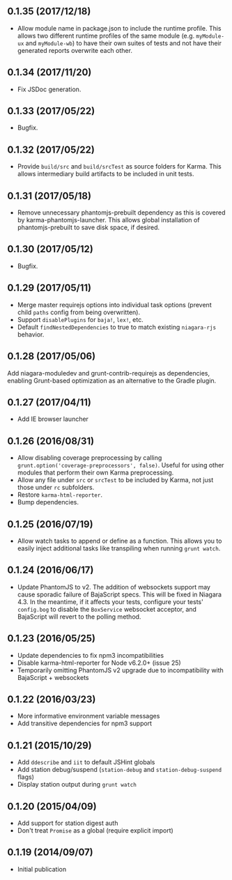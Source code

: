 <a name="0.1.35"></a>
## 0.1.35 (2017/12/18)

* Allow module name in package.json to include the runtime profile. This allows
two different runtime profiles of the same module (e.g. `myModule-ux` and
`myModule-wb`) to have their own suites of tests and not have their generated
reports overwrite each other.

<a name="0.1.34"></a>
## 0.1.34 (2017/11/20)

* Fix JSDoc generation.

<a name="0.1.33"></a>
## 0.1.33 (2017/05/22)

* Bugfix.

<a name="0.1.32"></a>
## 0.1.32 (2017/05/22)

* Provide `build/src` and `build/srcTest` as source folders for Karma. This
  allows intermediary build artifacts to be included in unit tests.

<a name="0.1.31"></a>
## 0.1.31 (2017/05/18)

* Remove unnecessary phantomjs-prebuilt dependency as this is covered by
  karma-phantomjs-launcher. This allows global installation of
  phantomjs-prebuilt to save disk space, if desired.

<a name="0.1.30"></a>
## 0.1.30 (2017/05/12)

* Bugfix.

<a name="0.1.29"></a>
## 0.1.29 (2017/05/11)

* Merge master requirejs options into individual task options (prevent child
`paths` config from being overwritten).
* Support `disablePlugins` for `baja!`, `lex!`, etc.
* Default `findNestedDependencies` to true to match existing `niagara-rjs`
behavior.

<a name="0.1.28"></a>
## 0.1.28 (2017/05/06)

Add niagara-moduledev and grunt-contrib-requirejs as dependencies, enabling
Grunt-based optimization as an alternative to the Gradle plugin.

<a name="0.1.27"></a>
## 0.1.27 (2017/04/11)

* Add IE browser launcher

<a name="0.1.26"></a>
## 0.1.26 (2016/08/31)

* Allow disabling coverage preprocessing by calling
`grunt.option('coverage-preprocessors', false)`. Useful for using other modules
that perform their own Karma preprocessing.
* Allow any file under `src` or `srcTest` to be included by Karma, not just
those under `rc` subfolders.
* Restore `karma-html-reporter`.
* Bump dependencies.


<a name="0.1.25"></a>
## 0.1.25 (2016/07/19)

* Allow watch tasks to append or define as a function. This allows you to easily
inject additional tasks like transpiling when running `grunt watch`.


<a name="0.1.24"></a>
## 0.1.24 (2016/06/17)

* Update PhantomJS to v2. The addition of websockets support may cause
sporadic failure of BajaScript specs. This will be fixed in Niagara 4.3. In the
meantime, if it affects your tests, configure your tests' `config.bog` to
disable the `BoxService` websocket acceptor, and BajaScript will revert to the
polling method.

<a name="0.1.23"></a>
## 0.1.23 (2016/05/25)

* Update dependencies to fix npm3 incompatibilities
* Disable karma-html-reporter for Node v6.2.0+ (issue 25)
* Temporarily omitting PhantomJS v2 upgrade due to incompatibility with 
  BajaScript + websockets

<a name="0.1.22"></a>
## 0.1.22 (2016/03/23)

* More informative environment variable messages
* Add transitive dependencies for npm3 support

<a name="0.1.21"></a>
## 0.1.21 (2015/10/29)

* Add `ddescribe` and `iit` to default JSHint globals
* Add station debug/suspend (`station-debug` and `station-debug-suspend` flags)
* Display station output during `grunt watch`

<a name="0.1.20"></a>
## 0.1.20 (2015/04/09)

* Add support for station digest auth
* Don't treat `Promise` as a global (require explicit import)

<a name="0.1.19"></a>
## 0.1.19 (2014/09/07)

* Initial publication